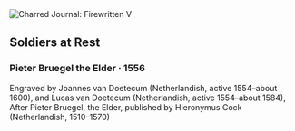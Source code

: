 <div class="artwork-of-the-day">
  <div class="container">
    <div class="img-wrapper">
      <img
        src="https://uploads8.wikiart.org/images/pieter-bruegel-the-elder/soldiers-at-rest-1556.jpg!Large.jpg"
        alt="Charred Journal: Firewritten V" />
    </div>
    <div class="artwork-detail">
      <div class="artwork-origin"> 
        <h2 class="artwork-name">Soldiers at Rest</h2>
        <h3 class="artist">
          Pieter Bruegel the Elder
                    ·  1556
        </h3>
      </div>
      <p class="description">
        <span class="artwork-description-text ng-binding" ng-bind-html="viewModel.ArtworkOfTheDay.Description | unsafe">Engraved by Joannes van Doetecum (Netherlandish, active 1554–about 1600), and Lucas van Doetecum (Netherlandish, active 1554–about 1584), After Pieter Bruegel, the Elder, published by Hieronymus Cock (Netherlandish, 1510–1570)</span>
                        <div class="text-shadow-container ng-hide" ng-show="showShadow"></div>
      </p>
    </div>
  </div>

</div>
